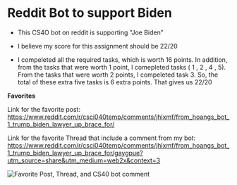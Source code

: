 # Reddit Bot to support Biden

- This CS4O bot on reddit is supporting "Joe Biden"

- I believe my score for this assignment should be 22/20 

- I compeleted all the required tasks, which is worth 16 points. In addition, from the tasks that were worth 1 point, I comepleted tasks ( 1 , 2 , 4 , 5). 
From the tasks that were worth 2 points, I compeleted task 3. So, the total of these extra five tasks is 6 extra points. That gives us 22/20

**Favorites**

Link for the favorite post: https://www.reddit.com/r/csci040temp/comments/jhlxmf/from_hoangs_bot_1_trump_biden_lawyer_up_brace_for/

Link for the favorite Thread that include a comment from my bot: https://www.reddit.com/r/csci040temp/comments/jhlxmf/from_hoangs_bot_1_trump_biden_lawyer_up_brace_for/gaygpue?utm_source=share&utm_medium=web2x&context=3 

![Favorite Post, Thread, and CS40 bot comment](Figure_2.png)
